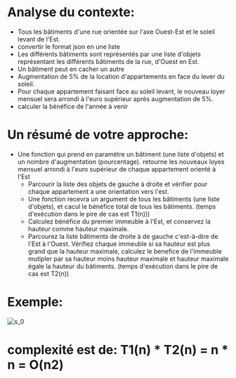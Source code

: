 # **Analyse du contexte:**

- Tous les bâtiments d'une rue orientée sur l'axe Ouest-Est et le soleil levant de l'Est.
- convertir le format json en une liste 
- Les différents bâtiments sont représentés par une liste d'objets représentant les différents bâtiments de la rue, d'Ouest en Est.
- Un bâtiment peut en cacher un autre
- Augmentation de 5% de la location d'appartements en face du lever du soleil.
- Pour chaque appartement faisant face au soleil levant, le nouveau loyer mensuel sera arrondi à l'euro supérieur après augmentation de 5%.
- calculer la bénéfice de l'année à venir


# **Un résumé de votre approche:**

- Une fonction qui prend en paramètre un bâtiment (une liste d'objets) et un nombre d'augmentation (pourcentage). retourne les nouveaux loyes   mensuel arrondi à l'euro supérieur de chaque appartement orienté à l'Est 
    - Parcourir la liste des objets de gauche à droite et vérifier pour chaque appartement a une orientation vers l'est.
    - Une fonction recevra un argument de tous les bâtiments (une liste d'objets), et cacul le bénéfice total de tous les bâtiments. (temps d'exécution dans le pire de cas est T1(n)))
    - Calculez bénéfice du premier immeuble à l'Est, et conservez la hauteur comme hauteur maximale.
    - Parcourez la liste bâtiments de droite à de gauche c'est-à-dire de l'Est à l'Ouest. Vérifiez chaque immeuble si sa hauteur est plus grand que la hauteur maximale, calculez le benefice de l'immeuble mutipler par sa hauteur moins hauteur maximale et hauteur maximale égale la hauteur du bâtiments. (temps d'exécution dans le pire de cas est T2(n))



# **Exemple:**

![s_0](/uploads/8c6db2e5a33adaa1f2e7bcfef5b4d419/s_0.jpg)

# complexité est de: T1(n) * T2(n) = n * n = O(n2)
